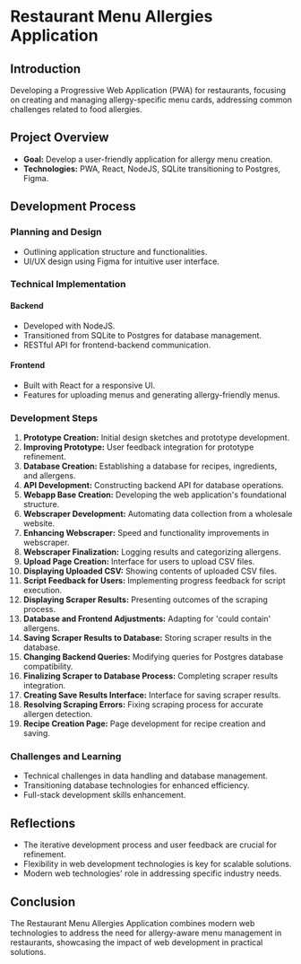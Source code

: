 # Restaurant Menu Allergies Application

## Introduction
Developing a Progressive Web Application (PWA) for restaurants, focusing on creating and managing allergy-specific menu cards, addressing common challenges related to food allergies.

## Project Overview
- **Goal:** Develop a user-friendly application for allergy menu creation.
- **Technologies:** PWA, React, NodeJS, SQLite transitioning to Postgres, Figma.

## Development Process

### Planning and Design
- Outlining application structure and functionalities.
- UI/UX design using Figma for intuitive user interface.

### Technical Implementation

#### Backend
- Developed with NodeJS.
- Transitioned from SQLite to Postgres for database management.
- RESTful API for frontend-backend communication.

#### Frontend
- Built with React for a responsive UI.
- Features for uploading menus and generating allergy-friendly menus.

### Development Steps
1. **Prototype Creation:** Initial design sketches and prototype development.
2. **Improving Prototype:** User feedback integration for prototype refinement.
3. **Database Creation:** Establishing a database for recipes, ingredients, and allergens.
4. **API Development:** Constructing backend API for database operations.
5. **Webapp Base Creation:** Developing the web application's foundational structure.
6. **Webscraper Development:** Automating data collection from a wholesale website.
7. **Enhancing Webscraper:** Speed and functionality improvements in webscraper.
8. **Webscraper Finalization:** Logging results and categorizing allergens.
9. **Upload Page Creation:** Interface for users to upload CSV files.
10. **Displaying Uploaded CSV:** Showing contents of uploaded CSV files.
11. **Script Feedback for Users:** Implementing progress feedback for script execution.
12. **Displaying Scraper Results:** Presenting outcomes of the scraping process.
13. **Database and Frontend Adjustments:** Adapting for 'could contain' allergens.
14. **Saving Scraper Results to Database:** Storing scraper results in the database.
15. **Changing Backend Queries:** Modifying queries for Postgres database compatibility.
16. **Finalizing Scraper to Database Process:** Completing scraper results integration.
17. **Creating Save Results Interface:** Interface for saving scraper results.
18. **Resolving Scraping Errors:** Fixing scraping process for accurate allergen detection.
19. **Recipe Creation Page:** Page development for recipe creation and saving.

### Challenges and Learning
- Technical challenges in data handling and database management.
- Transitioning database technologies for enhanced efficiency.
- Full-stack development skills enhancement.

## Reflections
- The iterative development process and user feedback are crucial for refinement.
- Flexibility in web development technologies is key for scalable solutions.
- Modern web technologies' role in addressing specific industry needs.

## Conclusion
The Restaurant Menu Allergies Application combines modern web technologies to address the need for allergy-aware menu management in restaurants, showcasing the impact of web development in practical solutions.
